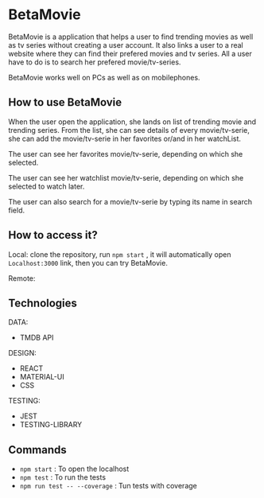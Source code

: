 # BetaMovie

BetaMovie is a application that helps a user to find trending movies as well as tv series without creating a user account. It also links a user to a real website where they can find their prefered movies and tv series. All a user have to do is to search her prefered movie/tv-series.

BetaMovie works well on PCs as well as on mobilephones.

## How to use BetaMovie

When the user open the application, she lands on list of trending movie and trending series. From the list, she can see details of every movie/tv-serie, she can add the movie/tv-serie in her favorites or/and in her watchList.

The user can see her favorites movie/tv-serie, depending on which she selected.

The user can see her watchlist movie/tv-serie, depending on which she selected to watch later.

The user can also search for a movie/tv-serie by typing its name in search field.

## How to access it?

Local:
clone the repository, run `npm start` , it will automatically open `Localhost:3000` link, then you can try BetaMovie.

Remote:

## Technologies

DATA:

- TMDB API

DESIGN:

- REACT
- MATERIAL-UI
- CSS

TESTING:

- JEST
- TESTING-LIBRARY

## Commands

- `npm start` : To open the localhost
- `npm test` : To run the tests
- `npm run test -- --coverage` : Tun tests with coverage
